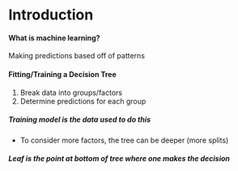 # Introduction
#### What is machine learning?
Making predictions based off of patterns 

#### Fitting/Training a Decision Tree
1. Break data into groups/factors
2. Determine predictions for each group
##### Training model is the data used to do this

- To consider more factors, the tree can be deeper (more splits)
##### Leaf is the point at bottom of tree where one makes the decision